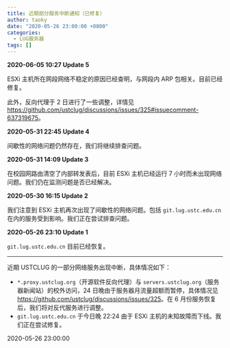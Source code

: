 ```yaml
---
title: 近期部分服务中断通知（已修复）
author: taoky
date: "2020-05-26 23:00:00 +0800"
categories:
  - LUG服务器
tags: []
---
```


**2020-06-05 10:27 Update 5**

ESXi 主机所在网段网络不稳定的原因已经查明，与网段内 ARP 包相关。目前已经修复。

此外，反向代理于 2 日进行了一些调整，详情见 <https://github.com/ustclug/discussions/issues/325#issuecomment-637319675>。

**2020-05-31 22:45 Update 4**

间歇性的网络问题仍然存在，我们将继续排查问题。

**2020-05-31 14:09 Update 3**

在校园网路由清空了内部转发表后，目前 ESXi 主机已经运行 7 小时而未出现网络问题。我们仍在监测问题是否已经解决。

**2020-05-30 16:15 Update 2**

我们注意到 ESXi 主机再次出现了间歇性的网络问题。包括 `git.lug.ustc.edu.cn` 在内的服务受到影响。我们正在尝试排查问题。

**2020-05-26 23:10 Update 1**

`git.lug.ustc.edu.cn` 目前已经恢复。

---

近期 USTCLUG 的一部分网络服务出现中断，具体情况如下：

- `*.proxy.ustclug.org`（开源软件反向代理）与 `servers.ustclug.org`（服务器新闻站）的校外访问，24 日晚由于服务器月流量超额而暂停，具体情况见 <https://github.com/ustclug/discussions/issues/325>。在 6 月份服务恢复后，我们将对反代服务进行调整。
- `git.lug.ustc.edu.cn` 于今日晚 22:24 由于 ESXi 主机的未知故障而下线。我们正在尝试修复。

2020-05-26 23:00:00

